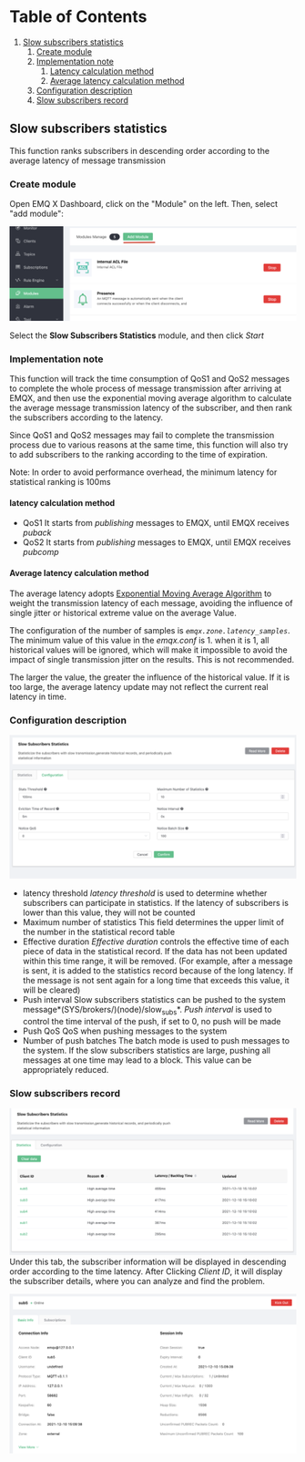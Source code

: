 # Table of Contents

1.  [Slow subscribers statistics](#org10c5186)
    1.  [Create module](#org395e425)
    2.  [Implementation note](#orgdd4d5d6)
        1.  [Latency calculation method](#org693a7e9)
        2.  [Average latency calculation method](#org712747a)
    3.  [Configuration description](#orgcd5b688)
    4.  [Slow subscribers record](#orgb3ce581)


<a id="org10c5186"></a>

## Slow subscribers statistics

This function ranks subscribers in descending order according to the average latency of message transmission

<a id="org395e425"></a>

### Create module

Open EMQ X Dashboard, click on the "Module" on the left. Then, select "add module":

![image](./assets/slow_subscribers_statistics_1.png)

Select the **Slow Subscribers Statistics** module, and then click *Start*

<a id="orgdd4d5d6"></a>

### Implementation note

This function will track the time consumption of QoS1 and QoS2 messages to complete the whole process of message transmission after arriving at EMQX, and then use the exponential moving average algorithm to calculate the average message transmission latency of the subscriber, and then rank the subscribers according to the latency.

Since QoS1 and QoS2 messages may fail to complete the transmission process due to various reasons at the same time, this function will also try to add subscribers to the ranking according to the time of expiration.

Note: In order to avoid performance overhead, the minimum latency for statistical ranking is 100ms


<a id="org693a7e9"></a>

#### latency calculation method

-   QoS1
    It starts from *publishing* messages to EMQX, until EMQX receives *puback*
-   QoS2
    It starts from *publishing* messages to EMQX, until EMQX receives *pubcomp* 

<a id="org712747a"></a>

#### Average latency calculation method

The average latency adopts [Exponential Moving Average Algorithm](https://en.wikipedia.org/wiki/Moving_average#Exponential_moving_average) to weight the transmission latency of each message, avoiding the influence of single jitter or historical extreme value on the average Value.

The configuration of the number of samples is *`emqx.zone.latency_samples`*. The minimum value of this value in the *emqx.conf* is 1. when it is 1, all historical values will be ignored, which will make it impossible to avoid the impact of single transmission jitter on the results. This is not recommended.

The larger the value, the greater the influence of the historical value. If it is too large, the average latency update may not reflect the current real latency in time.

<a id="orgcd5b688"></a>

### Configuration description

![image](./assets/slow_subscribers_statistics_2.png)

-   latency threshold
    *latency threshold* is used to determine whether subscribers can participate in statistics. If the latency of subscribers is lower than this value, they will not be counted
-   Maximum number of statistics
    This field determines the upper limit of the number in the statistical record table
-   Effective duration
    *Effective duration* controls the effective time of each piece of data in the statistical record. If the data has not been updated within this time range, it will be removed. (For example, after a message is sent, it is added to the statistics record because of the long latency. If the message is not sent again for a long time that exceeds this value, it will be cleared)
-   Push interval
    Slow subscribers statistics can be pushed to the system message*\(SYS/brokers/\)(node)/slow<sub>subs</sub>*. *Push interval* is used to control the time interval of the push, if set to 0, no push will be made
-   Push QoS
    QoS when pushing messages to the system 
-   Number of push batches
    The batch mode is used to push messages to the system. If the slow subscribers statistics are large, pushing all messages at one time may lead to a block. This value can be appropriately reduced.


<a id="orgb3ce581"></a>

### Slow subscribers record

![image](./assets/slow_subscribers_statistics_3.png)
Under this tab, the subscriber information will be displayed in descending order according to the time latency. After Clicking *Client ID*, it will display the subscriber details, where you can analyze and find the problem.

![image](./assets/slow_subscribers_statistics_4.png)


